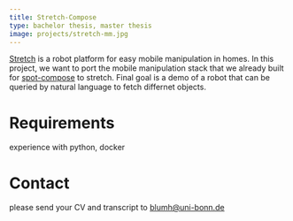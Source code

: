 ```yaml
---
title: Stretch-Compose
type: bachelor thesis, master thesis
image: projects/stretch-mm.jpg
---
```


[Stretch](https://hello-robot.com/stretch-3-product) is a robot platform for easy mobile manipulation in homes. In this project, we want to port the mobile manipulation stack that we already built for [spot-compose](https://spot-compose.github.io) to stretch. Final goal is a demo of a robot that can be queried by natural language to fetch differnet objects.

# Requirements
experience with python, docker

# Contact
please send your CV and transcript to blumh@uni-bonn.de
